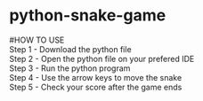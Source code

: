 # python-snake-game

#HOW TO USE<br>
Step 1 - Download the python file<br>
Step 2 - Open the python file on your prefered IDE <br>
Step 3 - Run the python program<br>
Step 4 - Use the arrow keys to move the snake<br>
Step 5 - Check your score after the game ends
